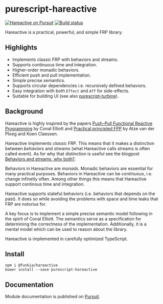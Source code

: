# purescript-hareactive

[![Hareactive on Pursuit](https://pursuit.purescript.org/packages/purescript-hareactive/badge)](https://pursuit.purescript.org/packages/purescript-hareactive)
[![Build status](https://travis-ci.org/funkia/purescript-hareactive.svg?branch=master)](https://travis-ci.org/funkia/purescript-hareactive)

Hareactive is a practical, powerful, and simple FRP library.

## Highlights

* Implements classic FRP with behaviors and streams.
* Supports continuous time and integration.
* Higher-order monadic behaviors.
* Efficient push and pull implementation.
* Simple precise semantics.
* Supports circular dependencies i.e. recursively defined behaviors.
* Easy integration with both `Effect` and `Aff` for side-effects.
* Suitable for building UI (see also [purescript-turbine](https://github.com/funkia/purescript-turbine)).

## Background

Hareactive is highly inspired by the papers [Push-Pull Functional Reactive
Programming](http://conal.net/papers/push-pull-frp/) by Conal Elliott and
[Practical principled FPP](https://dl.acm.org/citation.cfm?id=2784752) by Atze
van der Ploeg and Koen Claessen.

Hareactive implements _classic_ FRP. This means that it makes a distinction
between _behaviors_ and _streams_ (what Hareactive calls streams is often called
event). As for why that distinction is useful see the blogpost [Behaviors and
streams, why both?](http://vindum.io/blog/behaviors-and-streams-why-both/).

Behaviors in Hareactive are _monads_. Monadic behaviors are essential for many
practical purposes. Behaviors in Hareactive can be _continuous_, i.e. change
infinetly often. Among other things this means that Hareactive support continous
time and integration.

Hareactive supports stateful behaviors (i.e. behaviors that depends on the
past). It does so while avoiding the problems with space and time leaks that
FRP are notorius for.

A key focus is to implement a simple precise semantic model following in the
spirit of Conal Elliott. The semantics serve as a specification for determining
the correctness of the implementation. Additionally, it is a mental model which
can be used to reason about the library.

Hareactive is implemented in carefully optimized TypeScript.

## Install

```
npm i @funkia/hareactive
bower install --save purescript-hareactive
```

## Documentation

Module documentation is published on
[Pursuit](https://pursuit.purescript.org/packages/purescript-hareactive).
